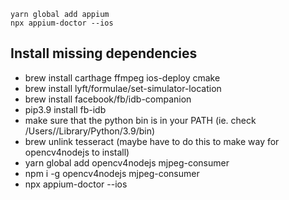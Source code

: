 ```
yarn global add appium
npx appium-doctor --ios
```

## Install missing dependencies

- brew install carthage ffmpeg ios-deploy cmake
- brew install lyft/formulae/set-simulator-location
- brew install facebook/fb/idb-companion
- pip3.9 install fb-idb
- make sure that the python bin is in your PATH (ie. check /Users/<login>/Library/Python/3.9/bin)
- brew unlink tesseract (maybe have to do this to make way for opencv4nodejs to install)
- yarn global add opencv4nodejs mjpeg-consumer
- npm i -g opencv4nodejs mjpeg-consumer
- npx appium-doctor --ios
